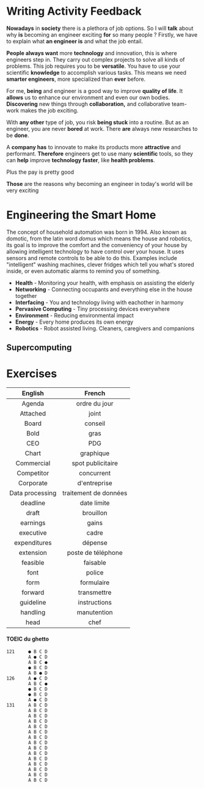 Writing Activity Feedback
==============================================================================

**Nowadays** in **society** there is a plethora of job options. So I will **talk** about why **is** becoming an engineer exciting **for** so many people ? Firstly, we have to explain what **an engineer is** and what the job entail.

**People always want** more **technology** and innovation, this is where engineers step in. They carry out complex projects to solve all kinds of problems. This job requires you to be **versatile**. You have to use your scientific **knowledge** to accomplish various tasks. This means we need **smarter engineers**, more specialized than **ever** before.

For me, **being** and engineer is a good way to improve **quality of life**. It **allows** us to enhance our environment and even our own bodies. **Discovering** new things through **collaboration,** and collaborative team-work makes the job exciting.

With **any other** type of job, you risk **being stuck** into a routine. But as an engineer, you are never **bored** at work. There **are** always new researches to be **done**.

A **company has** to innovate to make its products more **attractive** and performant. **Therefore** engineers get to use many **scientific** tools, so they can **help** improve **technology faster**, like **health problems**.

Plus the pay is pretty good

**Those** are the reasons why becoming an engineer in today's world will be very exciting

Engineering the Smart Home
===============================================================================

The concept of household automation was born in 1994. Also known as domotic, from the latin word *domus* which means the house and robotics, its goal is to improve the comfort and the conveniency of your house by allowing intelligent technology to have control over your house. It uses sensors and remote controls to be able to do this. Examples include "intelligent" washing machines, clever fridges which tell you what's stored inside, or even automatic alarms to remind you of something.

 * **Health**               - Monitoring your health, with emphasis on assisting the elderly 
 * **Networking**           - Connecting occupants and everything else in the house together
 * **Interfacing**         - You and technology living with eachother in harmony
 * **Pervasive Computing**  - Tiny processing devices everywhere
 * **Environment**          - Reducing environmental impact
 * **Energy**               - Every home produces its own energy
 * **Robotics**             - Robot assisted living. Cleaners, caregivers and companions

## Supercomputing




# Exercises

| **English**    | **French**           |
|:--------------:|:--------------------:|
| Agenda         | ordre du jour        |
| Attached       | joint                |
| Board          | conseil              |
| Bold           | gras                 |
| CEO            | PDG                  |
| Chart          | graphique            |
| Commercial     | spot publicitaire    |
| Competitor     | concurrent           |
| Corporate      | d'entreprise         |
| Data processing| traitement de données|
| deadline       | date limite          |
| draft          | brouillon            |
| earnings       | gains                |
| executive      | cadre                |
| expenditures   | dépense              |
| extension      | poste de téléphone   |
| feasible       | faisable             |
| font           | police               |
| form           | formulaire           |
| forward        | transmettre          |
| guideline      | instructions         |
| handling       | manutention          |
| head           | chef                 |


#### TOEIC du ghetto

```
121     ● B C D
        A ● C D
        A B C ●
        ● B C D
        A B ● D
126     A ● C D
        A B C ●
        ● B C D
        ● B C D
        A ● C D
131     A B C D
        A B C D
        A B C D
        A B C D
        A B C D
        A B C D
        A B C D
        A B C D
        A B C D
        A B C D
        A B C D
        A B C D
        A B C D
        A B C D
        A B C D
```